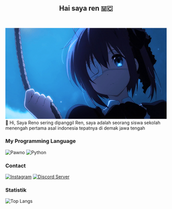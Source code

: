 <h2 align="center">
Hai saya ren 🇲🇨</h2> <br>

![](banner.gif)
👋 Hi, Saya Reno sering dipanggil Ren, saya adalah seorang siswa sekolah menengah pertama asal indonesia tepatnya di demak jawa tengah

### My Programming Language
![Pawno](https://img.shields.io/badge/Pawno-000000?&style=for-the-badge&logo=pawn@logoColor=white)
![Python](https://img.shields.io/badge/python-000000?&style=for-the-badge&logo=python&logoColor=gold)

### Contact 
[![Instagram](https://img.shields.io/badge/Instagram-E4405F?style=for-the-badge&logo=instagram&logoColor=white)](https://instagram.com/hmm_menarik_) 
[![Discord Server](https://img.shields.io/badge/Discord-5b6beb?style=for-the-badge&logo=discord&logoColor=white)](https://discord.gg/tVMSMkYA2D)

### Statistik
![Top Langs](https://github-readme-stats.vercel.app/api/top-langs/?username=renodwi&langs_count=10)
